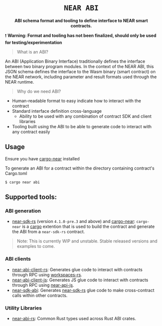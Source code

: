 <div align="center">

  <h1><code>NEAR ABI</code></h1>

  <p>
    <strong>ABI schema format and tooling to define interface to NEAR smart contracts.</strong>
  </p>
</div>

❗ **Warning: Format and tooling has not been finalized, should only be used for testing/experimentation**

> What is an ABI?

An ABI (Application Binary Interface) traditionally defines the interface between two binary program modules. In the context of the NEAR ABI, this JSON schema defines the interface to the Wasm binary (smart contract) on the NEAR network, including parameter and result formats used through the NEAR runtime.

> Why do we need ABI?

- Human-readable format to easy indicate how to interact with the contract
- Standard interface definition cross-language
  - Ability to be used with any combination of contract SDK and client libraries
- Tooling built using the ABI to be able to generate code to interact with any contract easily

## Usage
Ensure you have [cargo-near](https://github.com/near/cargo-near/edit/main/README.md) installed

To generate an ABI for a contract within the directory containing contract's Cargo.toml

```console
$ cargo near abi
```

## Supported tools:

### ABI generation

- [near-sdk-rs](https://github.com/near/near-sdk-rs) (version `4.1.0-pre.3` and above) and [cargo-near](https://github.com/near/cargo-near): `cargo-near` is a [cargo](https://doc.rust-lang.org/cargo/) extention that is used to build the contract and generate the ABI from a `near-sdk-rs` contract.

> Note: This is currently WIP and unstable. Stable released versions and examples to come.

### ABI clients
- [near-abi-client-rs](https://github.com/near/near-abi-client-rs): Generates glue code to interact with contracts through RPC using [workspaces-rs](https://github.com/near/workspaces-rs).
- [near-abi-client-js](https://github.com/near/near-abi-client-js): Generates JS glue code to interact with contracts through RPC using [near-api-js](https://github.com/near/near-api-js).
- [near-sdk-abi](https://github.com/near/near-sdk-abi): Generates [near-sdk-rs](https://github.com/near/near-sdk-rs) glue code to make cross-contract calls within other contracts.

### Utility Libraries
- [near-abi-rs](https://github.com/near/near-abi-rs): Common Rust types used across Rust ABI crates.
